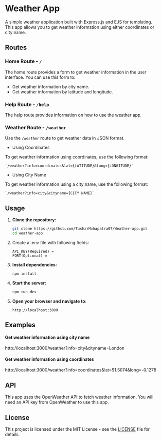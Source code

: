 # Weather App

A simple weather application built with Express.js and EJS for templating. This app allows you to get weather information using either coordinates or city name.

## Routes

### Home Route - `/`

The home route provides a form to get weather information in the user interface. You can use this form to:

- Get weather information by city name.
- Get weather information by latitude and longitude.

### Help Route - `/help`

The help route provides information on how to use the weather app.

### Weather Route - `/weather`

Use the `/weather` route to get weather data in JSON format.

- Using Coordinates

To get weather information using coordinates, use the following format:

    `/weather?info=coordinates&lat={LATITUDE}&long={LONGITUDE}`

- Using City Name

To get weather information using a city name, use the following format:

    `/weather?info=city&cityname={CITY NAME}`

## Usage

1.  **Clone the repository:**

    ```sh
    git clone https://github.com/TusharMohapatra07/Weather-app.git
    cd weather-app
    ```

2.  Create a .env file with following fields:

    ```
    API_KEY(Required) =
    PORT(Optional) =
    ```

3.  **Install dependencies:**

    ```sh
    npm install
    ```

4.  **Start the server:**

    ```sh
    npm run dev
    ```

5.  **Open your browser and navigate to:**

    ```
    http://localhost:3000
    ```

## Examples

#### Get weather information using city name

http://localhost:3000/weather?info=city&cityname=London

#### Get weather information using coordinates

http://localhost:3000/weather?info=coordinates&lat=51.5074&long=-0.1278

## API

This app uses the OpenWeather API to fetch weather information. You will need an API key from OpenWeather to use this app.

## License

This project is licensed under the MIT License - see the [LICENSE](LICENSE) file for details.
